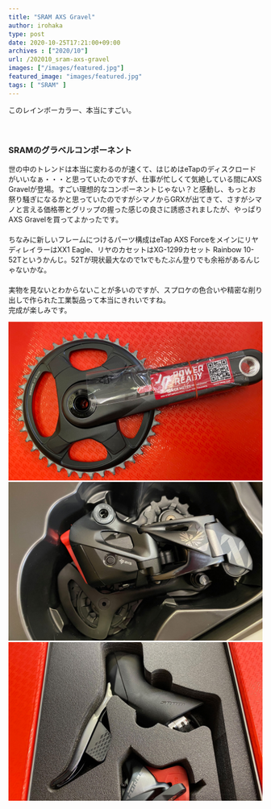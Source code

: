```yaml
---
title: "SRAM AXS Gravel"
author: irohaka
type: post
date: 2020-10-25T17:21:00+09:00
archives : ["2020/10"]
url: /202010_sram-axs-gravel
images: ["/images/featured.jpg"]
featured_image: "images/featured.jpg"
tags: [ "SRAM" ]
---
```


このレインボーカラー、本当にすごい。  
<!--more-->
　  

### SRAMのグラベルコンポーネント
世の中のトレンドは本当に変わるのが速くて、はじめはeTapのディスクロードがいいなぁ・・・と思っていたのですが、仕事が忙しくて気絶している間にAXS Gravelが登場。すごい理想的なコンポーネントじゃない？と感動し、もっとお祭り騒ぎになるかと思っていたのですがシマノからGRXが出てきて、さすがシマノと言える価格帯とグリップの握った感じの良さに誘惑されましたが、やっぱりAXS Gravelを買ってよかったです。  
　  
ちなみに新しいフレームにつけるパーツ構成はeTap AXS ForceをメインにリヤディレイラーはXX1 Eagle、リヤのカセットはXG-1299カセット Rainbow 10-52Tというかんじ。52Tが現状最大なので1xでもたぶん登りでも余裕があるんじゃないかな。  
　  
実物を見ないとわからないことが多いのですが、スプロケの色合いや精密な削り出しで作られた工業製品って本当にきれいですね。　  
完成が楽しみです。

![AXS Forceの1Xクランク](images/20201025-axsgravel01.jpg)  
![XX1 Eagle AXS Rear Derailleur](images/20201025-axsgravel02.jpg)  
![eTap AXS FORCE  HRD](images/20201025-axsgravel03.jpg)  


